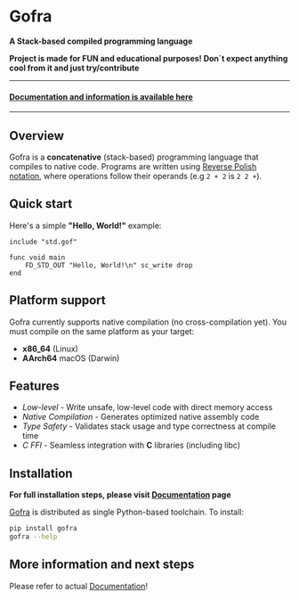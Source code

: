 # Gofra

**A Stack-based compiled programming language**

**Project is made for FUN and educational purposes! Don`t expect anything cool from it and just try/contribute**

---
#### [Documentation and information is available here](https://kirillzhosul.github.io/gofra)
---

## Overview
Gofra is a **concatenative** (stack-based) programming language that compiles to native code. 
Programs are written using [Reverse Polish notation](https://en.wikipedia.org/wiki/Reverse_Polish_notation), where operations follow their operands (e.g `2 + 2` is `2 2 +`).

## Quick start

Here's a simple **"Hello, World!"** example:
```gofra
include "std.gof"

func void main
    FD_STD_OUT "Hello, World!\n" sc_write drop
end
```

## Platform support
Gofra currently supports native compilation (no cross-compilation yet). You must compile on the same platform as your target:

- **x86_64** (Linux)
- **AArch64** macOS (Darwin)

## Features
- *Low-level* - Write unsafe, low-level code with direct memory access
- *Native Compilation* - Generates optimized native assembly code
- *Type Safety* - Validates stack usage and type correctness at compile time
- *C FFI* - Seamless integration with **C** libraries (including libc)

## Installation

**For full installation steps, please visit [Documentation](https://kirillzhosul.github.io/gofra) page**

[Gofra](https://github.com/kirillzhosul/gofra) is distributed as single Python-based toolchain. To install:

```bash
pip install gofra
gofra --help
```


## More information and next steps

Please refer to actual [Documentation](https://kirillzhosul.github.io/gofra)!